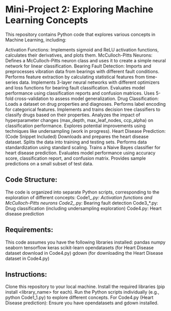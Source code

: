 # Mini-Project 2: Exploring Machine Learning Concepts

This repository contains Python code that explores various concepts in Machine Learning, including:

Activation Functions: Implements sigmoid and ReLU activation functions, calculates their derivatives, and plots them.
McCulloch-Pitts Neurons: Defines a McCulloch-Pitts neuron class and uses it to create a simple neural network for linear classification.
Bearing Fault Detection:
Imports and preprocesses vibration data from bearings with different fault conditions.
Performs feature extraction by calculating statistical features from time-series data.
Implements 3-layer neural networks with different optimizers and loss functions for bearing fault classification.
Evaluates model performance using classification reports and confusion matrices.
Uses 5-fold cross-validation to assess model generalization.
Drug Classification:
Loads a dataset on drug properties and diagnoses.
Performs label encoding for categorical features.
Implements and trains decision tree classifiers to classify drugs based on their properties.
Analyzes the impact of hyperparameter changes (max_depth, max_leaf_nodes, ccp_alpha) on classification performance.
Explores potential improvements using techniques like undersampling (work in progress).
Heart Disease Prediction: (Code Snippet Included)
Downloads and prepares the heart disease dataset.
Splits the data into training and testing sets.
Performs data standardization using standard scaling.
Trains a Naive Bayes classifier for heart disease prediction.
Evaluates model performance using accuracy score, classification report, and confusion matrix.
Provides sample predictions on a small subset of test data.

## Code Structure:

The code is organized into separate Python scripts, corresponding to the exploration of different concepts:
Code1_*.py: Activation functions and McCulloch-Pitts neurons
Code2_*.py: Bearing fault detection
Code3_*.py: Drug classification (including undersampling exploration)
Code4.py: Heart disease prediction

## Requirements:

This code assumes you have the following libraries installed:
pandas
numpy
seaborn
tensorflow
keras
scikit-learn
opendatasets (for Heart Disease dataset download in Code4.py)
gdown (for downloading the Heart Disease dataset in Code4.py)

## Instructions:

Clone this repository to your local machine.
Install the required libraries (pip install <library_name> for each).
Run the Python scripts individually (e.g., python Code1_1.py) to explore different concepts.
For Code4.py (Heart Disease prediction): Ensure you have opendatasets and gdown installed.
